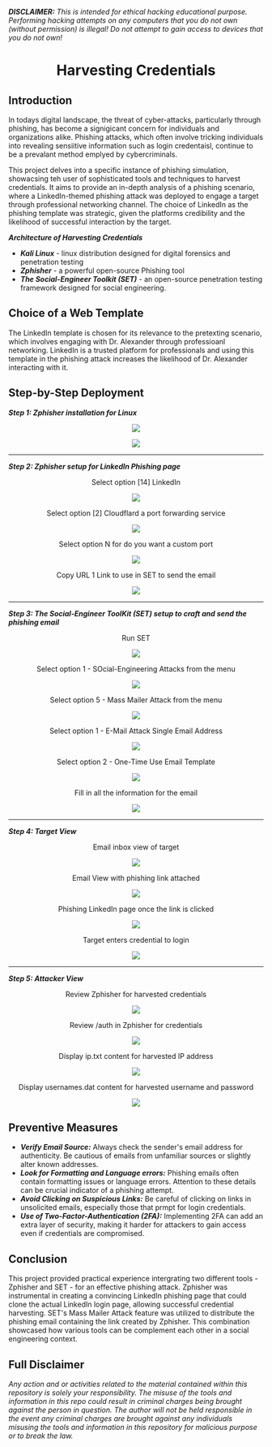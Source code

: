 ***DISCLAIMER:*** *This is intended for ethical hacking educational purpose. Performing hacking attempts on any computers that you do not own (without permission) is illegal! Do not attempt to gain access to devices that you do not own!*

# <div align="center"> Harvesting Credentials</div>

## Introduction

In todays digital landscape, the threat of cyber-attacks, particularly through phishing, has become a signigicant concern for individuals and organizations alike. Phishing attacks, which often involve tricking individuals into revealing sensiitive information such as login credentaisl, continue to be a prevalant method emplyed by cybercriminals. 

This project delves into a specific instance of phishing simulation, showacsing teh user of sophisticated tools and techniques to harvest credentials. It aims to provide an in-depth analysis of a phishing scenario, where a LinkedIn-themed phishing attack was deployed to engage a target through professional networking channel. The choice of LinkedIn as the phishing template was strategic, given the platforms credibility and the likelihood of successful interaction by the target. 

***Architecture of Harvesting Credentials***

- ***Kali Linux*** - linux distribution designed for digital forensics and penetration testing
- ***Zphisher*** - a powerful open-source Phishing tool
- ***The Social-Engineer Toolkit (SET)*** - an open-source penetration testing framework designed for social engineering.


## Choice of a Web Template

The LinkedIn template is chosen for its relevance to the pretexting scenario, which involves engaging with Dr. Alexander through professioanl networking. LinkedIn is a trusted platform for professionals and using this template in the phishing attack increases the likelihood of Dr. Alexander interacting with it.

## Step-by-Step Deployment

***Step 1: Zphisher installation for Linux***
<p align="center"><img src=images/Picture1.png></p>
<p align="center"><img src=images/Picture2.png></p>

---

***Step 2: Zphisher setup for LinkedIn Phishing page***
<div align="center">Select option [14] LinkedIn</div>
<p align="center"><img src=images/Picture3.png></p>
<div align="center">Select option [2] Cloudflard a port forwarding service</div>
<p align="center"><img src=images/Picture4.png></p>
<div align="center">Select option N for do you want a custom port</div>
<p align="center"><img src=images/Picture5.png></p>
<div align="center">Copy URL 1 Link to use in SET to send the email</div>
<p align="center"><img src=images/Picture6.png></p>

---

***Step 3: The Social-Engineer ToolKit (SET) setup to craft and send the phishing email***
<div align="center">Run SET</div>
<p align="center"><img src=images/Picture7.png></p>
<div align="center">Select option 1 - SOcial-Engineering Attacks from the menu</div>
<p align="center"><img src=images/Picture8.png></p>
<div align="center">Select option 5 - Mass Mailer Attack from the menu</div>
<p align="center"><img src=images/Picture9.png></p>
<div align="center">Select option 1 - E-Mail Attack Single Email Address</div>
<p align="center"><img src=images/Picture10.png></p>
<div align="center">Select option 2 - One-Time Use Email Template</div>
<p align="center"><img src=images/Picture11.png></p>
<div align="center">Fill in all the information for the email</div>
<p align="center"><img src=images/Picture12.png></p>

---

***Step 4: Target View***
<div align="center">Email inbox view of target</div>
<p align="center"><img src=images/Picture13.png></p>
<div align="center">Email View with phishing link attached</div>
<p align="center"><img src=images/Picture14.png></p>
<div align="center">Phishing LinkedIn page once the link is clicked</div>
<p align="center"><img src=images/Picture15.png></p>
<div align="center">Target enters credential to login</div>
<p align="center"><img src=images/Picture16.png></p>

---

***Step 5: Attacker View***
<div align="center">Review Zphisher for harvested credentials</div>
<p align="center"><img src=images/Picture17.png></p>
<div align="center">Review /auth in Zphisher for credentials</div>
<p align="center"><img src=images/Picture18.png></p>
<div align="center">Display ip.txt content for harvested IP address</div>
<p align="center"><img src=images/Picture19.png></p>
<div align="center">Display usernames.dat content for harvested username and password</div>
<p align="center"><img src=images/Picture20.png></p>


## Preventive Measures

- ***Verify Email Source:*** Always check the sender's email address for authenticity. Be cautious of emails from unfamiliar sources or slightly alter known addresses.
- ***Look for Formatting and Language errors:*** Phishing emails often contain formatting issues or language errors. Attention to these details can be crucial indicator of a phishing attempt.
- ***Avoid Clicking on Suspicious Links:*** Be careful of clicking on links in unsolicited emails, especially those that prmpt for login credentials.
- ***Use of Two-Factor-Authentication (2FA):*** Implementing 2FA can add an extra layer of security, making it harder for attackers to gain access even if credentials are compromised.

## Conclusion

This project provided practical experience intergrating two different tools - Zphisher and SET - for an effective phishing attack. Zphisher was instrumental in creating a convincing LinkedIn phishing page that could clone the actual LinkedIn login page, allowing successful credential harvesting. SET's Mass Mailer Attack feature was utilized to distribute the phishing email containing the link created by Zphisher. This combination showcased how various tools can be complement each other in a social engineering context.

## Full Disclaimer

*Any action and or activities related to the material contained within this repository is solely your responsibility. The misuse of the tools and information in this repo could result in criminal charges being brought against the person in question. The author will not be held responsible in the event any criminal charges are brought against any individuals misusing the tools and information in this repository for malicious purpose or to break the law.*
